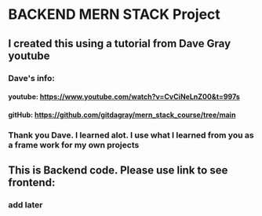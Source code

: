 # BACKEND MERN STACK Project

## I created this using a tutorial from Dave Gray youtube

### Dave's info:

#### youtube: https://www.youtube.com/watch?v=CvCiNeLnZ00&t=997s

#### gitHub: https://github.com/gitdagray/mern_stack_course/tree/main

### Thank you Dave. I learned alot. I use what I learned from you as a frame work for my own projects

## This is Backend code. Please use link to see frontend:

### add later
